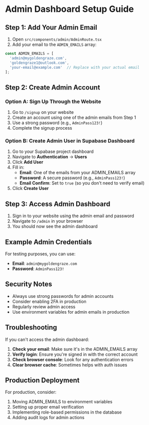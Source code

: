 # Admin Dashboard Setup Guide

## Step 1: Add Your Admin Email

1. Open `src/components/admin/AdminRoute.tsx`
2. Add your email to the `ADMIN_EMAILS` array:

```typescript
const ADMIN_EMAILS = [
  'admin@mygoldengraze.com',
  'goldengraze1@outlook.com',
  'your-email@example.com'  // Replace with your actual email
];
```

## Step 2: Create Admin Account

### Option A: Sign Up Through the Website
1. Go to `/signup` on your website
2. Create an account using one of the admin emails from Step 1
3. Use a strong password (e.g., `AdminPass123!`)
4. Complete the signup process

### Option B: Create Admin User in Supabase Dashboard
1. Go to your Supabase project dashboard
2. Navigate to **Authentication** → **Users**
3. Click **Add User**
4. Fill in:
   - **Email**: One of the emails from your ADMIN_EMAILS array
   - **Password**: A secure password (e.g., `AdminPass123!`)
   - **Email Confirm**: Set to `true` (so you don't need to verify email)
5. Click **Create User**

## Step 3: Access Admin Dashboard

1. Sign in to your website using the admin email and password
2. Navigate to `/admin` in your browser
3. You should now see the admin dashboard

## Example Admin Credentials

For testing purposes, you can use:
- **Email**: `admin@mygoldengraze.com`
- **Password**: `AdminPass123!`

## Security Notes

- Always use strong passwords for admin accounts
- Consider enabling 2FA in production
- Regularly review admin access
- Use environment variables for admin emails in production

## Troubleshooting

If you can't access the admin dashboard:

1. **Check your email**: Make sure it's in the ADMIN_EMAILS array
2. **Verify login**: Ensure you're signed in with the correct account
3. **Check browser console**: Look for any authentication errors
4. **Clear browser cache**: Sometimes helps with auth issues

## Production Deployment

For production, consider:
1. Moving ADMIN_EMAILS to environment variables
2. Setting up proper email verification
3. Implementing role-based permissions in the database
4. Adding audit logs for admin actions